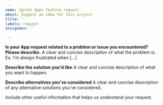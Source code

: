 ```yaml
---
name: Ignite Apps feature request
about: Suggest an idea for this project
title: ''
labels: request
assignees: ''

---
```


**Is your App request related to a problem or issue you encountered? Please describe.**
A clear and concise description of what the problem is. Ex. I'm always frustrated when [...]

**Describe the solution you'd like**
A clear and concise description of what you want to happen.

**Describe alternatives you've considered**
A clear and concise description of any alternative solutions you've considered.

Include other useful information that helps us understand your request.
